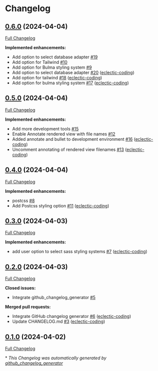 # Changelog

## [0.6.0](https://github.com/eclectic-coding/rails_app/tree/0.6.0) (2024-04-04)

[Full Changelog](https://github.com/eclectic-coding/rails_app/compare/0.5.0...0.6.0)

**Implemented enhancements:**

- Add option to select database adapter [\#19](https://github.com/eclectic-coding/rails_app/issues/19)
- Add option for Tailwind [\#10](https://github.com/eclectic-coding/rails_app/issues/10)
- Add option for Bulma styling system [\#9](https://github.com/eclectic-coding/rails_app/issues/9)
- Add option to select database adapter [\#20](https://github.com/eclectic-coding/rails_app/pull/20) ([eclectic-coding](https://github.com/eclectic-coding))
- Add option for tailwind [\#18](https://github.com/eclectic-coding/rails_app/pull/18) ([eclectic-coding](https://github.com/eclectic-coding))
- Add option for bulma styling system [\#17](https://github.com/eclectic-coding/rails_app/pull/17) ([eclectic-coding](https://github.com/eclectic-coding))

## [0.5.0](https://github.com/eclectic-coding/rails_app/tree/0.5.0) (2024-04-04)

[Full Changelog](https://github.com/eclectic-coding/rails_app/compare/0.4.0...0.5.0)

**Implemented enhancements:**

- Add more development tools [\#15](https://github.com/eclectic-coding/rails_app/issues/15)
- Enable Annotate rendered view with file names [\#12](https://github.com/eclectic-coding/rails_app/issues/12)
- Added annotate and bullet to development environment [\#16](https://github.com/eclectic-coding/rails_app/pull/16) ([eclectic-coding](https://github.com/eclectic-coding))
- Uncomment annotating of rendered view filenames [\#13](https://github.com/eclectic-coding/rails_app/pull/13) ([eclectic-coding](https://github.com/eclectic-coding))

## [0.4.0](https://github.com/eclectic-coding/rails_app/tree/0.4.0) (2024-04-04)

[Full Changelog](https://github.com/eclectic-coding/rails_app/compare/0.3.0...0.4.0)

**Implemented enhancements:**

- postcss [\#8](https://github.com/eclectic-coding/rails_app/issues/8)
- Add Postcss styling option [\#11](https://github.com/eclectic-coding/rails_app/pull/11) ([eclectic-coding](https://github.com/eclectic-coding))

## [0.3.0](https://github.com/eclectic-coding/rails_app/tree/0.3.0) (2024-04-03)

[Full Changelog](https://github.com/eclectic-coding/rails_app/compare/0.2.0...0.3.0)

**Implemented enhancements:**

- add user option to select sass styling systems [\#7](https://github.com/eclectic-coding/rails_app/pull/7) ([eclectic-coding](https://github.com/eclectic-coding))

## [0.2.0](https://github.com/eclectic-coding/rails_app/tree/0.2.0) (2024-04-03)

[Full Changelog](https://github.com/eclectic-coding/rails_app/compare/0.1.0...0.2.0)

**Closed issues:**

- Integrate github\_changelog\_generator  [\#5](https://github.com/eclectic-coding/rails_app/issues/5)

**Merged pull requests:**

- Integrate GitHub changelog generator [\#6](https://github.com/eclectic-coding/rails_app/pull/6) ([eclectic-coding](https://github.com/eclectic-coding))
- Update CHANGELOG.md [\#3](https://github.com/eclectic-coding/rails_app/pull/3) ([eclectic-coding](https://github.com/eclectic-coding))

## [0.1.0](https://github.com/eclectic-coding/rails_app/tree/0.1.0) (2024-04-02)

[Full Changelog](https://github.com/eclectic-coding/rails_app/compare/640f33991e4aaf2aa31cc9bb974bb094190f2aa3...0.1.0)



\* *This Changelog was automatically generated by [github_changelog_generator](https://github.com/github-changelog-generator/github-changelog-generator)*
